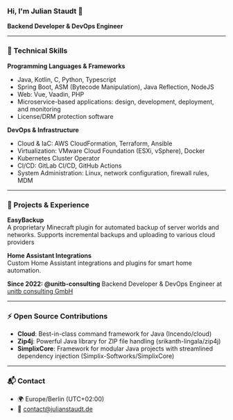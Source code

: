 
### Hi, I'm Julian Staudt 👋

**Backend Developer & DevOps Engineer**

---

### 🌱 Technical Skills
**Programming Languages & Frameworks**
- Java, Kotlin, C, Python, Typescript
- Spring Boot, ASM (Bytecode Manipulation), Java Reflection, NodeJS
- Web: Vue, Vaadin, PHP
- Microservice-based applications: design, development, deployment, and monitoring
- License/DRM protection software

**DevOps & Infrastructure**
- Cloud & IaC: AWS CloudFormation, Terraform, Ansible
- Virtualization: VMware Cloud Foundation (ESXi, vSphere), Docker
- Kubernetes Cluster Operator
- CI/CD: GitLab CI/CD, GitHub Actions
- System Administration: Linux, network configuration, firewall rules, MDM

---

### 🚀 Projects & Experience
**EasyBackup**  
A proprietary Minecraft plugin for automated backup of server worlds and networks. Supports incremental backups and uploading to various cloud providers

**Home Assistant Integrations**  
Custom Home Assistant integrations and plugins for smart home automation.

**Since 2022: @unitb-consulting**
Backend Developer & DevOps Engineer at [unitb consulting GmbH](https://www.unitb.de/referenzen)

---

### ⚡ Open Source Contributions
- **Cloud**: Best-in-class command framework for Java (Incendo/cloud)  
- **Zip4j**: Powerful Java library for ZIP file handling (srikanth-lingala/zip4j)  
- **SimplixCore**: Framework for modular Java projects with streamlined dependency injection (Simplix-Softworks/SimplixCore)

---

### 📬 Contact
- 🌍 Europe/Berlin (UTC+02:00)  
- 📧 contact@julianstaudt.de
